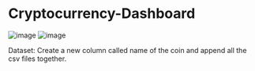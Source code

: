 # Cryptocurrency-Dashboard

![image](https://user-images.githubusercontent.com/96455428/232691120-d45c8363-fc51-4b5a-9a9e-a75dfd62e86e.png)
![image](https://user-images.githubusercontent.com/96455428/232693816-2e746fb9-3879-49c2-b44e-fbd518a92127.png)


Dataset:
Create a new column called name of the coin and append all the csv files together.
